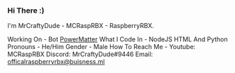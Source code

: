 
### Hi There :) 

I'm MrCraftyDude - MCRaspRBX - RaspberryRBX.

Working On - Bot [PowerMatter](https://github.com/MCRaspRBX/PowerMatter)
What I Code In - NodeJS HTML And Python
Pronouns - He/Him
Gender - Male
How To Reach Me - Youtube: MCRaspRBX Discord: MrCraftyDude#9446 Email: officalraspberryrbx@buisness.ml
